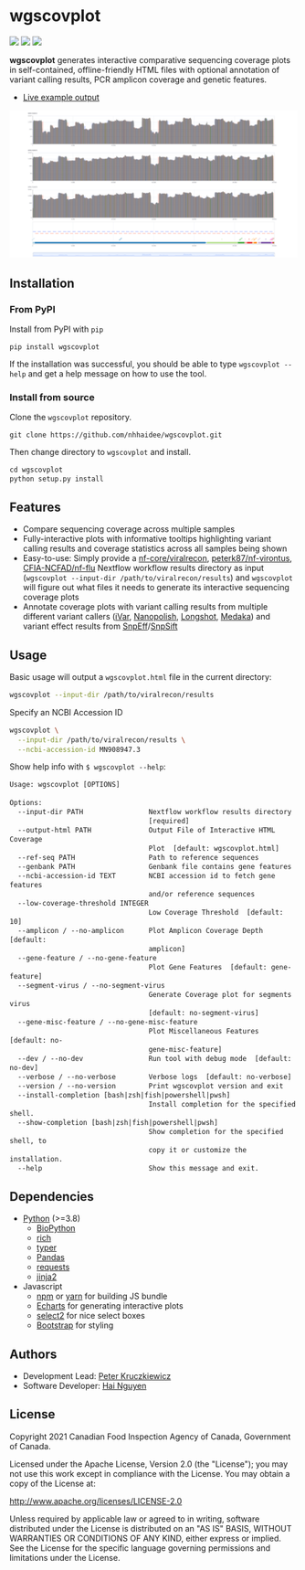 # wgscovplot

[![](https://img.shields.io/pypi/v/wgscovplot.svg)](https://pypi.org/project/wgscovplot/)
[![](https://github.com/nhhaidee/wgscovplot/workflows/CI/badge.svg?branch=master)](https://github.com/nhhaidee/wgscovplot/actions)
[![](https://img.shields.io/badge/License-Apache%20v2.0-blue.svg)](http://www.apache.org/licenses/LICENSE-2.0)

**wgscovplot** generates interactive comparative sequencing coverage plots in self-contained, offline-friendly HTML files with optional annotation of variant calling results, PCR amplicon coverage and genetic features.

- [Live example output](https://nhhaidee.github.io)

![](https://raw.githubusercontent.com/nhhaidee/nhhaidee.github.io/master/wgscovplot.png)

## Installation

### From PyPI

Install from PyPI with `pip`

```
pip install wgscovplot
```

If the installation was successful, you should be able to type `wgscovplot --help` and get a help message on how to use the tool.

### Install from source

Clone the `wgscovplot` repository.

```
git clone https://github.com/nhhaidee/wgscovplot.git
```

Then change directory to `wgscovplot` and install.

```
cd wgscovplot
python setup.py install
```

## Features

- Compare sequencing coverage across multiple samples
- Fully-interactive plots with informative tooltips highlighting variant calling results and coverage statistics across all samples being shown  
- Easy-to-use: Simply provide a [nf-core/viralrecon], [peterk87/nf-virontus], [CFIA-NCFAD/nf-flu] Nextflow workflow results directory as input (`wgscovplot --input-dir /path/to/viralrecon/results`) and `wgscovplot` will figure out what files it needs to generate its interactive sequencing coverage plots 
- Annotate coverage plots with variant calling results from multiple different variant callers ([iVar](https://github.com/andersen-lab/ivar), [Nanopolish](https://github.com/jts/nanopolish), [Longshot](https://github.com/pjedge/longshot), [Medaka](https://github.com/nanoporetech/medaka)) and variant effect results from [SnpEff]/[SnpSift]

## Usage

Basic usage will output a `wgscovplot.html` file in the current directory:

```bash
wgscovplot --input-dir /path/to/viralrecon/results
```

Specify an NCBI Accession ID

```bash
wgscovplot \
  --input-dir /path/to/viralrecon/results \
  --ncbi-accession-id MN908947.3
```

Show help info with `$ wgscovplot --help`:

```
Usage: wgscovplot [OPTIONS]

Options:
  --input-dir PATH                Nextflow workflow results directory
                                  [required]
  --output-html PATH              Output File of Interactive HTML Coverage
                                  Plot  [default: wgscovplot.html]
  --ref-seq PATH                  Path to reference sequences
  --genbank PATH                  Genbank file contains gene features
  --ncbi-accession-id TEXT        NCBI accession id to fetch gene features
                                  and/or reference sequences
  --low-coverage-threshold INTEGER
                                  Low Coverage Threshold  [default: 10]
  --amplicon / --no-amplicon      Plot Amplicon Coverage Depth  [default:
                                  amplicon]
  --gene-feature / --no-gene-feature
                                  Plot Gene Features  [default: gene-feature]
  --segment-virus / --no-segment-virus
                                  Generate Coverage plot for segments virus
                                  [default: no-segment-virus]
  --gene-misc-feature / --no-gene-misc-feature
                                  Plot Miscellaneous Features  [default: no-
                                  gene-misc-feature]
  --dev / --no-dev                Run tool with debug mode  [default: no-dev]
  --verbose / --no-verbose        Verbose logs  [default: no-verbose]
  --version / --no-version        Print wgscovplot version and exit
  --install-completion [bash|zsh|fish|powershell|pwsh]
                                  Install completion for the specified shell.
  --show-completion [bash|zsh|fish|powershell|pwsh]
                                  Show completion for the specified shell, to
                                  copy it or customize the installation.
  --help                          Show this message and exit.
```

## Dependencies

- [Python](https://www.python.org/) (>=3.8)
    - [BioPython](https://github.com/biopython/biopython/)
    - [rich](https://rich.readthedocs.io/)
    - [typer](https://github.com/tiangolo/typer)
    - [Pandas](https://pandas.pydata.org/)
    - [requests](https://docs.python-requests.org/)
    - [jinja2]
- Javascript
    - [npm](https://www.npmjs.com/) or [yarn](https://yarnpkg.com/) for building JS bundle
    - [Echarts] for generating interactive plots
    - [select2] for nice select boxes
    - [Bootstrap](https://getbootstrap.com/) for styling

## Authors

* Development Lead: [Peter Kruczkiewicz]
* Software Developer: [Hai Nguyen]

## License

Copyright 2021 Canadian Food Inspection Agency of Canada, Government of Canada.

Licensed under the Apache License, Version 2.0 (the "License"); you may not use this work except in compliance with the License. You may obtain a copy of the License at:

http://www.apache.org/licenses/LICENSE-2.0

Unless required by applicable law or agreed to in writing, software distributed under the License is distributed on an "AS IS" BASIS, WITHOUT WARRANTIES OR CONDITIONS OF ANY KIND, either express or implied. See the License for the specific language governing permissions and limitations under the License.

[Peter Kruczkiewicz]: https://github.com/peterk87/
[Hai Nguyen]: https://github.com/nhhaidee/
[Echarts]: https://echarts.apache.org/en/index.html
[select2]: https://select2.org/
[jinja2]: https://jinja.palletsprojects.com/en/3.0.x/
[SnpEff]: https://pcingola.github.io/SnpEff/se_introduction/
[SnpSift]: https://pcingola.github.io/SnpEff/ss_introduction/
[Mosdepth]: https://github.com/brentp/mosdepth
[nf-core/viralrecon]: https://github.com/nf-core/viralrecon
[peterk87/nf-virontus]: https://github.com/peterk87/nf-virontus/
[CFIA-NCFAD/nf-flu]: https://github.com/CFIA-NCFAD/nf-flu/
[Canadian Food Inspection Agency of Canada]: https://inspection.canada.ca/science-and-research/our-laboratories/ncfad-winnipeg/eng/1549576575939/1549576643836